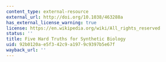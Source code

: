```yaml
---
content_type: external-resource
external_url: http://doi.org/10.1038/463288a
has_external_license_warning: true
license: https://en.wikipedia.org/wiki/All_rights_reserved
status: ''
title: Five Hard Truths for Synthetic Biology
uid: 92b0120a-e5f3-42c9-a197-9c9397b5e67f
wayback_url: ''
---
```

